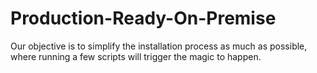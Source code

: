 # Production-Ready-On-Premise
Our objective is to simplify the installation process as much as possible, where running a few scripts will trigger the magic to happen.
